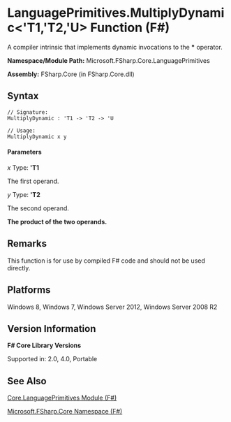 # LanguagePrimitives.MultiplyDynamic<'T1,'T2,'U> Function (F#)

A compiler intrinsic that implements dynamic invocations to the **&#42;** operator.

**Namespace/Module Path:** Microsoft.FSharp.Core.LanguagePrimitives

**Assembly:** FSharp.Core (in FSharp.Core.dll)


## Syntax

```
// Signature:
MultiplyDynamic : 'T1 -> 'T2 -> 'U

// Usage:
MultiplyDynamic x y
```

#### Parameters
*x*
Type: **'T1**


The first operand.


*y*
Type: **'T2**


The second operand.



**The product of the two operands.**
## Remarks
This function is for use by compiled F# code and should not be used directly.


## Platforms
Windows 8, Windows 7, Windows Server 2012, Windows Server 2008 R2


## Version Information
**F# Core Library Versions**

Supported in: 2.0, 4.0, Portable




## See Also
[Core.LanguagePrimitives Module &#40;F&#35;&#41;](Core.LanguagePrimitives+Module+%28FSharp%29.md)

[Microsoft.FSharp.Core Namespace &#40;F&#35;&#41;](Microsoft.FSharp.Core+Namespace+%28FSharp%29.md)

